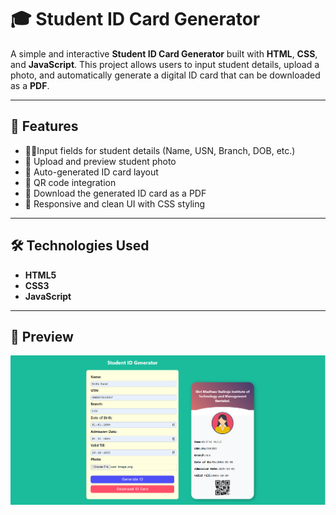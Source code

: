 # 🎓 Student ID Card Generator

A simple and interactive **Student ID Card Generator** built with **HTML**, **CSS**, and **JavaScript**. This project allows users to input student details, upload a photo, and automatically generate a digital ID card that can be downloaded as a **PDF**.

---
## 🚀 Features
- 🧍‍♀️Input fields for student details (Name, USN, Branch, DOB, etc.)  
- 📸 Upload and preview student photo  
- 🪪 Auto-generated ID card layout  
- 🔲 QR code integration
- 💾 Download the generated ID card as a PDF
- 🎨 Responsive and clean UI with CSS styling  
---

## 🛠️ Technologies Used

- **HTML5**  
- **CSS3**  
- **JavaScript**

---
  
## 📸 Preview
![output Image](https://github.com/Krithikulal13/Student-ID-Card-Generator/blob/main/Output%20Image%20.png)

